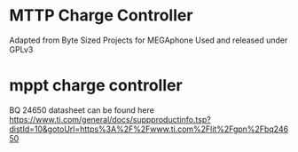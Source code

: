 # MTTP Charge Controller

Adapted from Byte Sized Projects for MEGAphone
Used and released under GPLv3

# mppt charge controller
 
BQ 24650 datasheet can be found here https://www.ti.com/general/docs/suppproductinfo.tsp?distId=10&gotoUrl=https%3A%2F%2Fwww.ti.com%2Flit%2Fgpn%2Fbq24650
